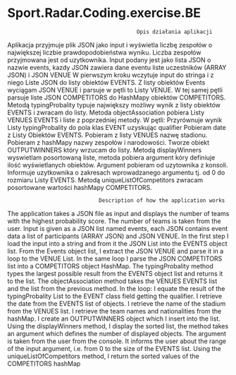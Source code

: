 # Sport.Radar.Coding.exercise.BE

                                             Opis działania aplikacji
Aplikacja przyjmuje plik JSON jako input i wyświetla liczbę zespołów o największej liczbie prawdopodobieństwa wyniku.
Liczba zespołów przyjmowana jest od uzytkownika.
Input podany jest jako lista JSON o nazwie events, kazdy JSON zawiera dane eventu liste uczestników (ARRAY JSON) i JSON VENUE
W pierwszym kroku wczytuje input do stringa i z niego Liste JSON do listy obiektów EVENTS.
Z listy obiektów Events wyciągam JSON VENUE i parsuje w pętli to Listy VENUE.
W tej samej pętli parsuje liste JSON COMPETITORS do HashMapy obiektów COMPETITORS.
Metodą typingProbality typuje największy możliwy wynik z listy obiektów EVENTS i zwracam do listy.
Metoda objectAssociation pobiera Listy VENUES EVENTS i liste z poprzedniej metody.
W pętli:
Przyrównuje wynik Listy typingProbality do pola klas EVENT uzyskując qualifier
Pobieram date z Listy Obiektów EVENTS.
Pobieram z listy VENUES nazwę stadionu.
Pobieram z hashMapy nazwy zespołów  i narodowości.
Tworze obiekt OUTPUTWINNERS który wrzucam do listy.
Metodą displayWinners wyswietlam posortowaną liste, metoda pobiera argument kóry definiuje ilość wyświetlanych obiektów.
Argument pobieram od uzytownika z konsoli.
Informuje uzytkownika o zakresach wprowadzanego argumentu tj. od 0 do rozmiaru Listy EVENTS.
Metodą uniqueListOfCompetitors zwracam posortowane wartości hashMapy COMPETITORS.

                                 Description of how the application works
The application takes a JSON file as input and displays the number of teams with the highest probability score.
The number of teams is taken from the user.
Input is given as a JSON list named events, each JSON contains event data a list of participants (ARRAY JSON) and JSON VENUE.
In the first step I load the input into a string and from it the JSON List into the EVENTS object list.
From the Events object list, I extract the JSON VENUE and parse it in a loop to the VENUE List.
In the same loop I parse the JSON COMPETITORS list into a COMPETITORS object HashMap.
The typingProbality method types the largest possible result from the EVENTS object list and returns it to the list.
The objectAssociation method takes the VENUES EVENTS list and the list from the previous method.
In the loop:
I equate the result of the typingProbality List to the EVENT class field getting the qualifier.
I retrieve the date from the EVENTS list of objects.
I retrieve the name of the stadium from the VENUES list.
I retrieve the team names and nationalities from the hashMap.
I create an OUTPUTWINNERS object which I insert into the list.
Using the displayWinners method, I display the sorted list, the method takes an argument which defines the number of displayed objects.
The argument is taken from the user from the console.
It informs the user about the range of the input argument, i.e. from 0 to the size of the EVENTS list.
Using the uniqueListOfCompetitors method, I return the sorted values of the COMPETITORS hashMap
